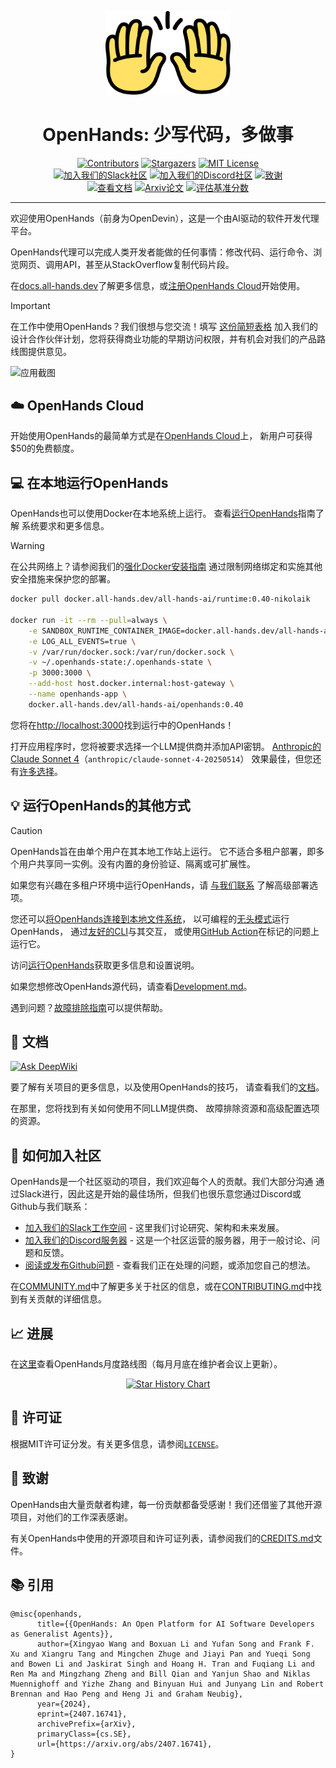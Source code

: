 
<a name="readme-top"></a>

<div align="center">
  <img src="./docs/static/img/logo.png" alt="Logo" width="200">
  <h1 align="center">OpenHands: 少写代码，多做事</h1>
</div>


<div align="center">
  <a href="https://github.com/All-Hands-AI/OpenHands/graphs/contributors"><img src="https://img.shields.io/github/contributors/All-Hands-AI/OpenHands?style=for-the-badge&color=blue" alt="Contributors"></a>
  <a href="https://github.com/All-Hands-AI/OpenHands/stargazers"><img src="https://img.shields.io/github/stars/All-Hands-AI/OpenHands?style=for-the-badge&color=blue" alt="Stargazers"></a>
  <a href="https://github.com/All-Hands-AI/OpenHands/blob/main/LICENSE"><img src="https://img.shields.io/github/license/All-Hands-AI/OpenHands?style=for-the-badge&color=blue" alt="MIT License"></a>
  <br/>
  <a href="https://join.slack.com/t/openhands-ai/shared_invite/zt-34zm4j0gj-Qz5kRHoca8DFCbqXPS~f_A"><img src="https://img.shields.io/badge/Slack-Join%20Us-red?logo=slack&logoColor=white&style=for-the-badge" alt="加入我们的Slack社区"></a>
  <a href="https://discord.gg/ESHStjSjD4"><img src="https://img.shields.io/badge/Discord-Join%20Us-purple?logo=discord&logoColor=white&style=for-the-badge" alt="加入我们的Discord社区"></a>
  <a href="https://github.com/All-Hands-AI/OpenHands/blob/main/CREDITS.md"><img src="https://img.shields.io/badge/Project-Credits-blue?style=for-the-badge&color=FFE165&logo=github&logoColor=white" alt="致谢"></a>
  <br/>
  <a href="https://docs.all-hands.dev/modules/usage/getting-started"><img src="https://img.shields.io/badge/Documentation-000?logo=googledocs&logoColor=FFE165&style=for-the-badge" alt="查看文档"></a>
  <a href="https://arxiv.org/abs/2407.16741"><img src="https://img.shields.io/badge/Paper%20on%20Arxiv-000?logoColor=FFE165&logo=arxiv&style=for-the-badge" alt="Arxiv论文"></a>
  <a href="https://docs.google.com/spreadsheets/d/1wOUdFCMyY6Nt0AIqF705KN4JKOWgeI4wUGUP60krXXs/edit?gid=0#gid=0"><img src="https://img.shields.io/badge/Benchmark%20score-000?logoColor=FFE165&logo=huggingface&style=for-the-badge" alt="评估基准分数"></a>
  <hr>
</div>

欢迎使用OpenHands（前身为OpenDevin），这是一个由AI驱动的软件开发代理平台。

OpenHands代理可以完成人类开发者能做的任何事情：修改代码、运行命令、浏览网页、调用API，甚至从StackOverflow复制代码片段。

在[docs.all-hands.dev](https://docs.all-hands.dev)了解更多信息，或[注册OpenHands Cloud](https://app.all-hands.dev)开始使用。

> [!IMPORTANT]
> 在工作中使用OpenHands？我们很想与您交流！填写
> [这份简短表格](https://docs.google.com/forms/d/e/1FAIpQLSet3VbGaz8z32gW9Wm-Grl4jpt5WgMXPgJ4EDPVmCETCBpJtQ/viewform)
> 加入我们的设计合作伙伴计划，您将获得商业功能的早期访问权限，并有机会对我们的产品路线图提供意见。

![应用截图](./docs/static/img/screenshot.png)

## ☁️ OpenHands Cloud
开始使用OpenHands的最简单方式是在[OpenHands Cloud](https://app.all-hands.dev)上，
新用户可获得$50的免费额度。

## 💻 在本地运行OpenHands

OpenHands也可以使用Docker在本地系统上运行。
查看[运行OpenHands](https://docs.all-hands.dev/modules/usage/installation)指南了解
系统要求和更多信息。

> [!WARNING]
> 在公共网络上？请参阅我们的[强化Docker安装指南](https://docs.all-hands.dev/modules/usage/runtimes/docker#hardened-docker-installation)
> 通过限制网络绑定和实施其他安全措施来保护您的部署。


```bash
docker pull docker.all-hands.dev/all-hands-ai/runtime:0.40-nikolaik

docker run -it --rm --pull=always \
    -e SANDBOX_RUNTIME_CONTAINER_IMAGE=docker.all-hands.dev/all-hands-ai/runtime:0.40-nikolaik \
    -e LOG_ALL_EVENTS=true \
    -v /var/run/docker.sock:/var/run/docker.sock \
    -v ~/.openhands-state:/.openhands-state \
    -p 3000:3000 \
    --add-host host.docker.internal:host-gateway \
    --name openhands-app \
    docker.all-hands.dev/all-hands-ai/openhands:0.40
```

您将在[http://localhost:3000](http://localhost:3000)找到运行中的OpenHands！

打开应用程序时，您将被要求选择一个LLM提供商并添加API密钥。
[Anthropic的Claude Sonnet 4](https://www.anthropic.com/api)（`anthropic/claude-sonnet-4-20250514`）
效果最佳，但您还有[许多选择](https://docs.all-hands.dev/modules/usage/llms)。

## 💡 运行OpenHands的其他方式

> [!CAUTION]
> OpenHands旨在由单个用户在其本地工作站上运行。
> 它不适合多租户部署，即多个用户共享同一实例。没有内置的身份验证、隔离或可扩展性。
>
> 如果您有兴趣在多租户环境中运行OpenHands，请
> [与我们联系](https://docs.google.com/forms/d/e/1FAIpQLSet3VbGaz8z32gW9Wm-Grl4jpt5WgMXPgJ4EDPVmCETCBpJtQ/viewform)
> 了解高级部署选项。

您还可以[将OpenHands连接到本地文件系统](https://docs.all-hands.dev/modules/usage/runtimes/docker#connecting-to-your-filesystem)，
以可编程的[无头模式](https://docs.all-hands.dev/modules/usage/how-to/headless-mode)运行OpenHands，
通过[友好的CLI](https://docs.all-hands.dev/modules/usage/how-to/cli-mode)与其交互，
或使用[GitHub Action](https://docs.all-hands.dev/modules/usage/how-to/github-action)在标记的问题上运行它。

访问[运行OpenHands](https://docs.all-hands.dev/modules/usage/installation)获取更多信息和设置说明。

如果您想修改OpenHands源代码，请查看[Development.md](https://github.com/All-Hands-AI/OpenHands/blob/main/Development.md)。

遇到问题？[故障排除指南](https://docs.all-hands.dev/modules/usage/troubleshooting)可以提供帮助。

## 📖 文档
  <a href="https://deepwiki.com/All-Hands-AI/OpenHands"><img src="https://deepwiki.com/badge.svg" alt="Ask DeepWiki" title="DeepWiki自动生成文档"></a>

要了解有关项目的更多信息，以及使用OpenHands的技巧，
请查看我们的[文档](https://docs.all-hands.dev/modules/usage/getting-started)。

在那里，您将找到有关如何使用不同LLM提供商、
故障排除资源和高级配置选项的资源。

## 🤝 如何加入社区

OpenHands是一个社区驱动的项目，我们欢迎每个人的贡献。我们大部分沟通
通过Slack进行，因此这是开始的最佳场所，但我们也很乐意您通过Discord或Github与我们联系：

- [加入我们的Slack工作空间](https://join.slack.com/t/openhands-ai/shared_invite/zt-34zm4j0gj-Qz5kRHoca8DFCbqXPS~f_A) - 这里我们讨论研究、架构和未来发展。
- [加入我们的Discord服务器](https://discord.gg/ESHStjSjD4) - 这是一个社区运营的服务器，用于一般讨论、问题和反馈。
- [阅读或发布Github问题](https://github.com/All-Hands-AI/OpenHands/issues) - 查看我们正在处理的问题，或添加您自己的想法。

在[COMMUNITY.md](./COMMUNITY.md)中了解更多关于社区的信息，或在[CONTRIBUTING.md](./CONTRIBUTING.md)中找到有关贡献的详细信息。

## 📈 进展

在[这里](https://github.com/orgs/All-Hands-AI/projects/1)查看OpenHands月度路线图（每月月底在维护者会议上更新）。

<p align="center">
  <a href="https://star-history.com/#All-Hands-AI/OpenHands&Date">
    <img src="https://api.star-history.com/svg?repos=All-Hands-AI/OpenHands&type=Date" width="500" alt="Star History Chart">
  </a>
</p>

## 📜 许可证

根据MIT许可证分发。有关更多信息，请参阅[`LICENSE`](./LICENSE)。

## 🙏 致谢

OpenHands由大量贡献者构建，每一份贡献都备受感谢！我们还借鉴了其他开源项目，对他们的工作深表感谢。

有关OpenHands中使用的开源项目和许可证列表，请参阅我们的[CREDITS.md](./CREDITS.md)文件。

## 📚 引用

```
@misc{openhands,
      title={{OpenHands: An Open Platform for AI Software Developers as Generalist Agents}},
      author={Xingyao Wang and Boxuan Li and Yufan Song and Frank F. Xu and Xiangru Tang and Mingchen Zhuge and Jiayi Pan and Yueqi Song and Bowen Li and Jaskirat Singh and Hoang H. Tran and Fuqiang Li and Ren Ma and Mingzhang Zheng and Bill Qian and Yanjun Shao and Niklas Muennighoff and Yizhe Zhang and Binyuan Hui and Junyang Lin and Robert Brennan and Hao Peng and Heng Ji and Graham Neubig},
      year={2024},
      eprint={2407.16741},
      archivePrefix={arXiv},
      primaryClass={cs.SE},
      url={https://arxiv.org/abs/2407.16741},
}
```
